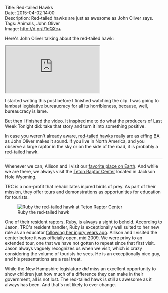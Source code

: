 Title: Red-tailed Hawks  
Date: 2015-04-02 14:00  
Description: Red-tailed hawks are just as awesome as John Oliver says.  
Tags: Animals, John Oliver  
Image: http://d.pr/i/1dQXc+  

<!-- FitVids (http://fitvidsjs.com) -->
<script src="/js/fitvids.js"></script>
<script>
	$(document).ready(function(){
		$(".entry").fitVids();
	});
</script>

Here's John Oliver talking about the red-tailed hawk:

<iframe src="https://www.youtube.com/embed/uiN_-AEhTpk" allowfullscreen></iframe>

I started writing this post before I finished watching the clip. I was going to lambast legislative bureaucracy for all its horribleness, because, well, bureaucracy is lame. 

But then I finished the video. It inspired me to do what the producers of Last Week Tonight did: take that story and turn it into something positive. 

In case you weren't already aware, [red-tailed hawks][1] really are as effing [BA][2] as John Oliver makes it sound. If you live in North America, and you observe a large raptor in the sky or on the side of the road, it is probably a red-tailed hawk. 

***

Whenever we can, Allison and I visit our [favorite place on Earth][3]. And while we are there, we always visit the [Teton Raptor Center][4] located in Jackson Hole Wyoming. 

TRC is a non-profit that rehabilitates injured birds of prey. As part of their mission, they offer tours and demonstrations as opportunities for education for tourists. 

<figure>
	<img src="http://d.pr/i/1dQXc+" alt="Ruby the red-tailed hawk at Teton Raptor Center" title="Ruby the red-tailed hawk at Teton Raptor Center">
	<figcaption>Ruby the red-tailed hawk</figcaption>
</figure>

One of their resident raptors, Ruby, is always a sight to behold. According to Jason, TRC's resident handler, Ruby is exceptionally well suited to her new role as an educator [following her injury years ago][5]. Allison and I visited the center before it was officially open, mid 2009. We were privy to an extended tour, one that we have not gotten to repeat since that first visit. Jason always vaguely recognizes us when we visit, which is crazy considering the volume of tourists he sees. He is an exceptionally nice guy, and his presentations are a real treat. 

While the New Hampshire legislature *did* miss an excellent opportunity to show children just how much of a difference they can make in their government, all is not lost. The red-tailed hawk is still as awesome as it always has been. And that's not likely to ever change.

[1]: https://en.wikipedia.org/wiki/Red-tailed_Hawk "Wikipedia: Red-tailed hawks"
[2]: http://www.urbandictionary.com/define.php?term=BA&defid=1081389 "Urban Dictionary: 'BA'"
[3]: http://www.nps.gov/grte/ "Grand Teton National Park"
[4]: http://www.tetonraptorcenter.org "Teton Raptor Center"
[5]: http://www.tetonraptorcenter.org/meet-the-birds.html "'Meet the Birds' of Teton Raptor Center"
